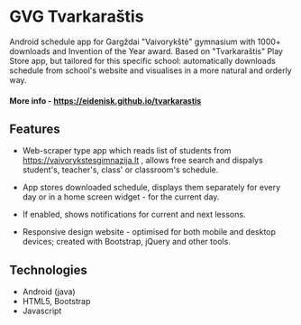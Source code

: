 # GVG Tvarkaraštis
Android schedule app for Gargždai "Vaivorykštė" gymnasium with 1000+ downloads and Invention of the Year award. Based on "Tvarkaraštis" Play Store app, but tailored for this specific school: automatically downloads schedule from school's website and visualises in a more natural and orderly way.
#### More info - <https://eidenisk.github.io/tvarkarastis>

## Features

* Web-scraper type app which reads list of students from <https://vaivorykstesgimnazija.lt> , allows free search and dispalys student's, teacher's, class' or classroom's schedule.

* App stores downloaded schedule, displays them separately for every day or in a home screen widget - for the current day.

* If enabled, shows notifications for current and next lessons.

* Responsive design website - optimised for both mobile and desktop devices; created with Bootstrap, jQuery and other tools.

## Technologies

* Android (java)
* HTML5, Bootstrap
* Javascript
